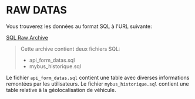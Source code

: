 # RAW DATAS

Vous trouverez les données au format SQL à l'URL suivante:

[SQL Raw Archive](https://www.data.mybus.io/datasource-mmi/raw_archive.zip)
> Cette archive contient deux fichiers SQL:
> * api_form_datas.sql
> * mybus_historique.sql

Le fichier `api_form_datas.sql` contient une table avec diverses informations remontées par les utilisateurs.
Le fichier `mybus_historique.sql` contient une table relative à la géolocalisation de véhicule.
